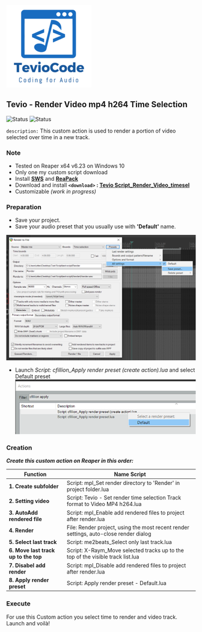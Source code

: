 ![](images/logo_teviocode_smally.png)
## Tevio - Render Video mp4 h264 Time Selection
![Status](https://img.shields.io/badge/Status-Work%20in%20progress-green) ![Status](https://img.shields.io/badge/version-1.0-blue)

`description:` This custom action is used to render a portion of video selected over time in a new track.

### Note

- Tested on Reaper x64 v6.23 on Windows 10
- Only one my custom script download
- Install **[SWS](https://www.sws-extension.org/)** and  **[ReaPack](https://reapack.com/)**
- Download and install **`<download>` : [Tevio Script_Render_Video_timesel](Script/Tevio%20-%20Set%20render%20time%20selection%20Track%20format%20to%20Video%20MP4%20h264.lua)**
- Customizable _(work in progress)_

### Preparation

- Save your project.
- Save your audio preset that you usually use with **'Default'** name.

![](images/Default%20Preset%20Rendering.png)
- Launch _Script: cfillion_Apply render preset (create action).lua_ and select Default preset
![](images/cfillion_apply_render.png)

### Creation
**_Create this custom action on Reaper in this order:_**

| Function |         Name Script           |
| ------------- | ------------------------------ |
| **1. Create subfolder**      | Script: mpl_Set render directory to 'Render' in project folder.lua|
| **2. Setting video**   | Script: Tevio - Set render time selection Track format to Video MP4 h264.lua|
| **3. AutoAdd rendered file**   | Script: mpl_Enable add rendered files to project after render.lua     |
|**4.  Render**  | File: Render project, using the most recent render settings, auto-close render dialog     |
| **5. Select last track**   | Script: me2beats_Select only last track.lua     |
| **6. Move last track up to the top**   | Script: X-Raym_Move selected tracks up to the top of the visible track list.lua  |
| **7. Disabel add render**  | Script: mpl_Disable add rendered files to project after render.lua     |
| **8. Apply render preset**   | Script: Apply render preset - Default.lua     |

### Execute
For use this Custom action you select time to render and video track.
Launch and voilà!
